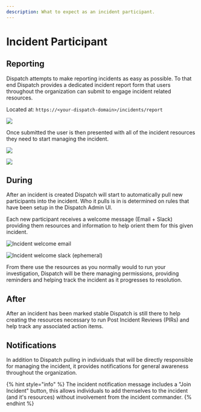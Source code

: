 ```yaml
---
description: What to expect as an incident participant.
---
```


# Incident Participant

## Reporting

Dispatch attempts to make reporting incidents as easy as possible. To that end Dispatch provides a dedicated incident report form that users throughout the organization can submit to engage incident related resources.

Located at: `https://<your-dispatch-domain>/incidents/report`

![](https://lh6.googleusercontent.com/0KWFxWj4SkYVzJw4nviJqm9cmwRZYroJgfJ79PHMDP1WDMFKVwyo9cV4V3Phd6VOub_stA2v0TBRluaN54K85xU6uOhJbe07z2R2ZCzE0JX6AZkLZ35TPjtPd0my07qx_W9LLcO6gZY)

Once submitted the user is then presented with all of the incident resources they need to start managing the incident.

![](https://lh5.googleusercontent.com/WXPlXV3DdOfDY-rL8fBMGeU6O26NauxS3XAFGrWmQvF1THDbmExNcIH_0H40U0ZjyuH_jMiNByHZukbiBbSDx7z3lachOG_X5LO2kmdS2wCMEpWIUZt5VzxnDsrIfWjlq6GYh9SB8bc)

![](https://lh3.googleusercontent.com/Q930J0ZRGeROd9g_15_mMX45CEUp60s__L3efQO2rpH3ZgFAKbmB33O1NOF6IJ3Gr9Xtz2vi1pCb9wfVCWx2pwp_i57bvdI2rsox-YGmTZWz-XsKxIBUlrAVvy3OjgwLUMSF73Jddq4)

## During

After an incident is created Dispatch will start to automatically pull new participants into the incident. Who it pulls is in is determined on rules that have been setup in the Dispatch Admin UI.

Each new participant receives a welcome message \(Email + Slack\) providing them resources and information to help orient them for this given incident.

![Incident welcome email](https://lh3.googleusercontent.com/9AhkQ-y5h-sQN0F6KLrBEE_6cGA-XN4Qu1cj4NAGNj1OOfA7p4c4z0G7BYxydz3oOYCVkqTkl_EYAeO4SOsCWkVXme5hUByCnYNDkFPQhQTkNYulc--rOQNQGD856s4uPZPYHEwvlk0)

![Incident welcome slack \(ephemeral\)](https://lh4.googleusercontent.com/EgiaPr7p7X-MsmhU7LCNn9BoM0qgqlj-yFBRsxHYGFY6GWSVmYkqNjDzFB-iTNpZBlaxjpVJ_R8HC5jO9gu12ehtIGfT3-7At7lQms-dppkxiFZTyOA8LUQyubCDqLAU23NYwcoQfrw)

From there use the resources as you normally would to run your investigation, Dispatch will be there managing permissions, providing reminders and helping track the incident as it progresses to resolution.

## After

After an incident has been marked stable Dispatch is still there to help creating the resources necessary to run Post Incident Reviews \(PIRs\) and help track any associated action items.

## Notifications

In addition to Dispatch pulling in individuals that will be directly responsible for managing the incident, it provides notifications for general awareness throughout the organization.

{% hint style="info" %}
The incident notification message includes a "Join Incident" button, this allows individuals to add themselves to the incident \(and it's resources\) without involvement from the incident commander.
{% endhint %}

